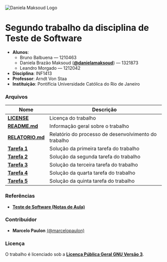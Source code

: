 ![Daniela Maksoud Logo](http://sempregatas.com.br/imagens/Logo.png)

# Segundo trabalho da disciplina de Teste de Software #
- **Alunos**: 
  * Bruno Balbuena — 1210463
  * Daniela Brazão Maksoud (**[@danielamaksoud](https://github.com/danielamaksoud)**) — 1321873
  * Leandro Morgado — 1212042
- **Disciplina**: INF1413
- **Professor**: Arndt Von Staa
- **Instituição**: Pontifícia Universidade Católica do Rio de Janeiro

### Arquivos ###

Nome | Descrição
------------ | -------------
**[LICENSE](https://github.com/danielamaksoud/INF1413-T2/blob/master/Documenta%C3%A7%C3%A3o/LICENSE)** | Licença do trabalho
**[README.md](https://github.com/danielamaksoud/INF1413-T2/blob/master/README.md)** | Informação geral sobre o trabalho
**[RELATORIO.md](https://github.com/danielamaksoud/INF1413-T2/blob/master/Documenta%C3%A7%C3%A3o/RELATORIO.md)** | Relatório do processo de desenvolvimento do trabalho
**[Tarefa 1](https://github.com/danielamaksoud/INF1413-T2/blob/master/Tarefas/Tarefa1.doc)** | Solução da primeira tarefa do trabalho
**[Tarefa 2](https://github.com/danielamaksoud/INF1413-T2/blob/master/Tarefas/Tarefa2.doc)** | Solução da segunda tarefa do trabalho
**[Tarefa 3](https://github.com/danielamaksoud/INF1413-T2/blob/master/Tarefas/Tarefa3.doc)** | Solução da terceira tarefa do trabalho
**[Tarefa 4](https://github.com/danielamaksoud/INF1413-T2/blob/master/Tarefas/Tarefa4.doc)** | Solução da quarta tarefa do trabalho
**[Tarefa 5](https://github.com/danielamaksoud/INF1413-T2/blob/master/Tarefas/Tarefa5.doc)** | Solução da quinta tarefa do trabalho


### Referências ###
- **[Teste de Software (Notas de Aula)](http://www.inf.puc-rio.br/~inf1413/)**

### Contribuidor ###
- **Marcelo Paulon** [(@marcelopaulon)](https://github.com/marcelopaulon)

### Licença ###
O trabalho é licenciado sob a **[Licença Pública Geral GNU Versão 3](http://www.gnu.org/licenses/gpl-3.0.html)**.


